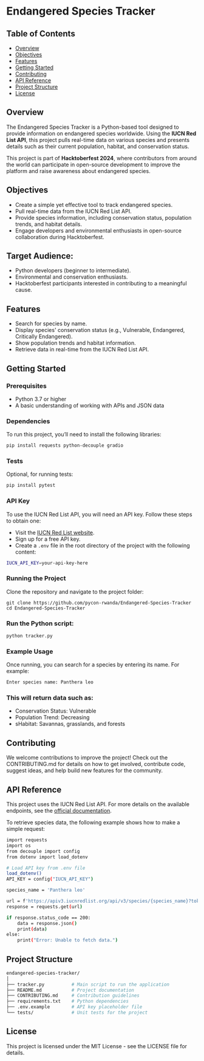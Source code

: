 # Endangered Species Tracker

## Table of Contents
- [Overview](#overview)
- [Objectives](#objectives)
- [Features](#features)
- [Getting Started](#getting-started)
- [Contributing](#contributing)
- [API Reference](#api-reference)
- [Project Structure](#project-structure)
- [License](#license)


## Overview
The Endangered Species Tracker is a Python-based tool designed to provide information on endangered species worldwide. Using the **IUCN Red List API**, this project pulls real-time data on various species and presents details such as their current population, habitat, and conservation status.

This project is part of **Hacktoberfest 2024**, where contributors from around the world can participate in open-source development to improve the platform and raise awareness about endangered species.

## Objectives
- Create a simple yet effective tool to track endangered species.
- Pull real-time data from the IUCN Red List API.
- Provide species information, including conservation status, population trends, and habitat details.
- Engage developers and environmental enthusiasts in open-source collaboration during Hacktoberfest.

## Target Audience:
- Python developers (beginner to intermediate).
- Environmental and conservation enthusiasts.
- Hacktoberfest participants interested in contributing to a meaningful cause.

## Features
- Search for species by name.
- Display species' conservation status (e.g., Vulnerable, Endangered, Critically Endangered).
- Show population trends and habitat information.
- Retrieve data in real-time from the IUCN Red List API.

## Getting Started

### Prerequisites
- Python 3.7 or higher
- A basic understanding of working with APIs and JSON data

### Dependencies
To run this project, you’ll need to install the following libraries:

```bash
pip install requests python-decouple gradio
```

### Tests
Optional, for running tests:
```bash
pip install pytest
```

### API Key
To use the IUCN Red List API, you will need an API key. Follow these steps to obtain one:

- Visit the [IUCN Red List website](https://apiv3.iucnredlist.org/).
- Sign up for a free API key.
- Create a `.env` file in the root directory of the project with the following content:

```bash 
IUCN_API_KEY=your-api-key-here
```

### Running the Project
Clone the repository and navigate to the project folder:

```
git clone https://github.com/pycon-rwanda/Endangered-Species-Tracker
cd Endangered-Species-Tracker
```

### Run the Python script:
```bash
python tracker.py
```

### Example Usage
Once running, you can search for a species by entering its name. For example:
```bash 
Enter species name: Panthera leo
```

### This will return data such as:
- Conservation Status: Vulnerable
- Population Trend: Decreasing
- sHabitat: Savannas, grasslands, and forests

## Contributing
We welcome contributions to improve the project! Check out the CONTRIBUTING.md for details on how to get involved, contribute code, suggest ideas, and help build new features for the community.

## API Reference
This project uses the IUCN Red List API. For more details on the available endpoints, see the [official documentation](https://apiv3.iucnredlist.org/api/v3/docs).

To retrieve species data, the following example shows how to make a simple request:

```bash
import requests
import os
from decouple import config 
from dotenv import load_dotenv

# Load API key from .env file
load_dotenv()
API_KEY = config("IUCN_API_KEY")

species_name = 'Panthera leo'

url = f'https://apiv3.iucnredlist.org/api/v3/species/{species_name}?token={API_KEY}'
response = requests.get(url)

if response.status_code == 200:
    data = response.json()
    print(data)
else:
    print("Error: Unable to fetch data.")
```

## Project Structure
```graphql
endangered-species-tracker/
│
├── tracker.py          # Main script to run the application
├── README.md           # Project documentation
├── CONTRIBUTING.md     # Contribution guidelines
├── requirements.txt    # Python dependencies
├── .env.example        # API key placeholder file
└── tests/              # Unit tests for the project
```

## License
This project is licensed under the MIT License - see the LICENSE file for details.


